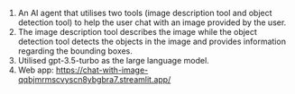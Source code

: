 1. An AI agent that utilises two tools (image description tool and object detection tool) to help the user chat with an image provided by the user.  
2. The image description tool describes the image while the object detection tool detects the objects in the image and provides information regarding the bounding boxes.
3. Utilised gpt-3.5-turbo as the large language model.
4. Web app: https://chat-with-image-qqbjmrmscvyscn8ybgbra7.streamlit.app/

